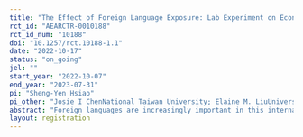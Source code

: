```yaml
---
title: "The Effect of Foreign Language Exposure: Lab Experiment on Economic Decisions"
rct_id: "AEARCTR-0010188"
rct_id_num: "10188"
doi: "10.1257/rct.10188-1.1"
date: "2022-10-17"
status: "on_going"
jel: ""
start_year: "2022-10-07"
end_year: "2023-07-31"
pi: "Sheng-Yen Hsiao"
pi_other: "Josie I ChenNational Taiwan University; Elaine M. LiuUniversity of Houston"
abstract: "Foreign languages are increasingly important in this internationalized society, especially for immigrants, non-native students, and workers in multinational corporations. We examine whether being exposed to a non-native language environment would affect economic decision-making. To explore this effect, we give a reading and listening test to subjects in foreign/native language, then we elicit their individual preferences using their native language. This study aims to clarify the causes of irrational decision-making and provide language policy implications concerning immigrants."
layout: registration
---
```


